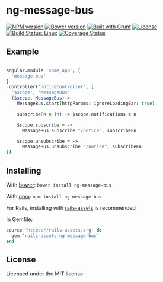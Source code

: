 # ng-message-bus
[![NPM version](https://badge.fury.io/js/ng-message-bus.svg)](http://badge.fury.io/js/ng-message-bus)
[![Bower version](https://badge.fury.io/bo/ng-message-bus.svg)](http://badge.fury.io/bo/ng-message-bus)
[![Built with Grunt](https://cdn.gruntjs.com/builtwith.png)](http://gruntjs.com/)
[![License](http://img.shields.io/badge/license-MIT-brightgreen.svg)](http://opensource.org/licenses/MIT)
[![Build Status: Linux](https://travis-ci.org/aptx4869/ng_message_bus.svg?branch=master)](https://travis-ci.org/aptx4869/ng_message_bus)
[![Coverage Status](https://img.shields.io/coveralls/aptx4869/ng_message_bus.svg)](https://coveralls.io/r/aptx4869/ng_message_bus?branch=master)

## Example

```coffeescript

angular.module 'some_app', [
  'message-bus'
]
.controller('noticeController', [
  '$scope', 'MessageBus'
  ($scope, MessageBus)->
    MessageBus.start(httpParams: ignoreLoadingBar: true)

    subscribeFn = (n) -> $scope.notifications = n

    $scope.subscribe = ->
      MessageBus.subscribe "/notice", subscribeFn

    $scope.unsubscribe = ->
      MessageBus.unsubscribe "/notice", subscribeFn
])

```

## Installing
With [bower](http://bower.io/):
`bower install ng-message-bus`

With [npm](https://www.npmjs.org/):
`npm install ng-message-bus`

For Rails, installing with [rails-assets](https://rails-assets.org/) is recommended

In Gemfile:
```ruby
source 'https://rails-assets.org' do
  gem 'rails-assets-ng-message-bus'
end
```

## License
Licensed under the MIT license
